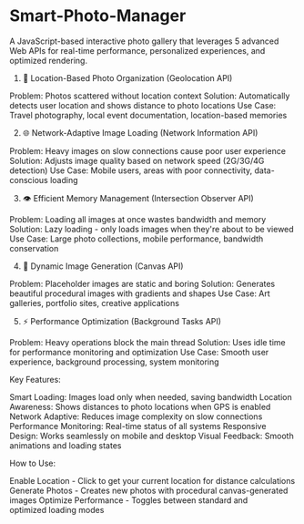 # Smart-Photo-Manager
A JavaScript-based interactive photo gallery that leverages 5 advanced Web APIs for real-time performance, personalized experiences, and optimized rendering.

1. 📍 Location-Based Photo Organization (Geolocation API)

Problem: Photos scattered without location context
Solution: Automatically detects user location and shows distance to photo locations
Use Case: Travel photography, local event documentation, location-based memories

2. 🌐 Network-Adaptive Image Loading (Network Information API)

Problem: Heavy images on slow connections cause poor user experience
Solution: Adjusts image quality based on network speed (2G/3G/4G detection)
Use Case: Mobile users, areas with poor connectivity, data-conscious loading

3. 👁 Efficient Memory Management (Intersection Observer API)

Problem: Loading all images at once wastes bandwidth and memory
Solution: Lazy loading - only loads images when they're about to be viewed
Use Case: Large photo collections, mobile performance, bandwidth conservation

4. 🎨 Dynamic Image Generation (Canvas API)

Problem: Placeholder images are static and boring
Solution: Generates beautiful procedural images with gradients and shapes
Use Case: Art galleries, portfolio sites, creative applications

5. ⚡ Performance Optimization (Background Tasks API)

Problem: Heavy operations block the main thread
Solution: Uses idle time for performance monitoring and optimization
Use Case: Smooth user experience, background processing, system monitoring

Key Features:

Smart Loading: Images load only when needed, saving bandwidth
Location Awareness: Shows distances to photo locations when GPS is enabled
Network Adaptive: Reduces image complexity on slow connections
Performance Monitoring: Real-time status of all systems
Responsive Design: Works seamlessly on mobile and desktop
Visual Feedback: Smooth animations and loading states

How to Use:

Enable Location - Click to get your current location for distance calculations
Generate Photos - Creates new photos with procedural canvas-generated images
Optimize Performance - Toggles between standard and optimized loading modes

